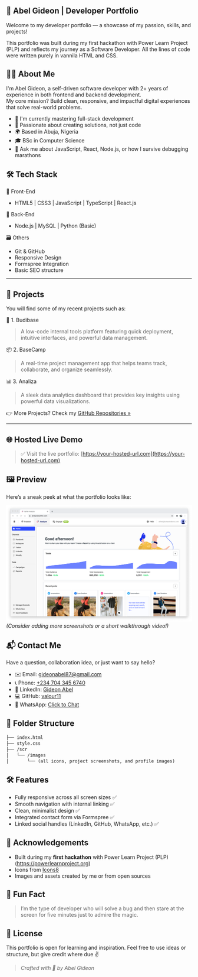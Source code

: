 
## 🚀 Abel Gideon | Developer Portfolio

Welcome to my developer portfolio — a showcase of my passion, skills, and projects!

This portfolio was built during my first hackathon with Power Learn Project (PLP) and reflects my journey as a Software Developer.
All the lines of code were written purely in vannila HTML and CSS.

## 🧑‍💻 About Me

I'm Abel Gideon, a self-driven software developer with 2+ years of experience in both frontend and backend development.  
My core mission? Build clean, responsive, and impactful digital experiences that solve real-world problems.

- 🔭 I'm currently mastering full-stack development
- 🌱 Passionate about creating solutions, not just code
- 🌍 Based in Abuja, Nigeria
- 🎓 BSc in Computer Science
- 💬 Ask me about JavaScript, React, Node.js, or how I survive debugging marathons


## 🛠️ Tech Stack

🚧 Front-End
- HTML5 | CSS3 | JavaScript | TypeScript | React.js

🔧 Back-End
- Node.js | MySQL | Python (Basic)

🗃️ Others
- Git & GitHub  
- Responsive Design  
- Formspree Integration  
- Basic SEO structure

---

## 📂 Projects
You will find some of my recent projects such as:

🌟 1. Budibase
> A low-code internal tools platform featuring quick deployment, intuitive interfaces, and powerful data management.

📦 2. BaseCamp
> A real-time project management app that helps teams track, collaborate, and organize seamlessly.

📊 3. Analiza
> A sleek data analytics dashboard that provides key insights using powerful data visualizations.


👉 More Projects? Check my [GitHub Repositories »](https://github.com/valour11?tab=repositories)

---

## 🌐 Hosted Live Demo

> ✅ Visit the live portfolio: [https://your-hosted-url.com](https://your-hosted-url.com)  


## 🖼️ Preview

Here’s a sneak peek at what the portfolio looks like:

![Portfolio Screenshot](./scr/images/prjt3.png)  
_(Consider adding more screenshots or a short walkthrough video!)_


## 📬 Contact Me

Have a question, collaboration idea, or just want to say hello?

- ✉️ Email: [gideonabel87@gmail.com](mailto:gideonabel87@gmail.com)  
- 📞 Phone: [+234 704 345 6740](tel:+2347043456740)  
- 💼 LinkedIn: [Gideon Abel](https://www.linkedin.com/in/gideon-abel-629961215)  
- 💻 GitHub: [valour11](https://github.com/valour11)  
- 📱 WhatsApp: [Click to Chat](https://wa.me/2347043456740?text=Hello%20I%20checked%20your%20portfolio%20and%20I’d%20like%20to%20connect)


## 📁 Folder Structure

```
├── index.html
├── style.css
├── /scr
│   └── /images
│       └── (all icons, project screenshots, and profile images)
```


## 🛠️ Features

- Fully responsive across all screen sizes ✅  
- Smooth navigation with internal linking ✅  
- Clean, minimalist design ✅  
- Integrated contact form via Formspree ✅  
- Linked social handles (LinkedIn, GitHub, WhatsApp, etc.) ✅


## 🙌 Acknowledgements

- Built during my **first hackathon** with Power Learn Project (PLP) (https://powerlearnproject.org)  
- Icons from [Icons8](https://icons8.com)  
- Images and assets created by me or from open sources



## 🧠 Fun Fact

> I’m the type of developer who will solve a bug and then stare at the screen for five minutes just to admire the magic.



## 📄 License

This portfolio is open for learning and inspiration. Feel free to use ideas or structure, but give credit where due ✌️



> _Crafted with 💙 by Abel Gideon_
